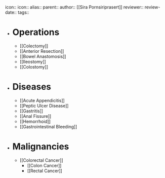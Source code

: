icon:: 
icon::
alias::
parent::
author:: [[Sira Pornsiriprasert]] 
reviewer::
review-date::
tags::

- # Operations
	- [[Colectomy]]
	- [[Anterior Resection]]
	- [[Bowel Anastomosis]]
	- [[Ileostomy]]
	- [[Colostomy]]
- # Diseases
	- [[Acute Appendicitis]]
	- [[Peptic Ulcer Disease]]
	- [[Gastritis]]
	- [[Anal Fissure]]
	- [[Hemorrhoid]]
	- [[Gastrointestinal Bleeding]]
- # Malignancies
	- [[Colorectal Cancer]]
		- [[Colon Cancer]]
		- [[Rectal Cancer]]